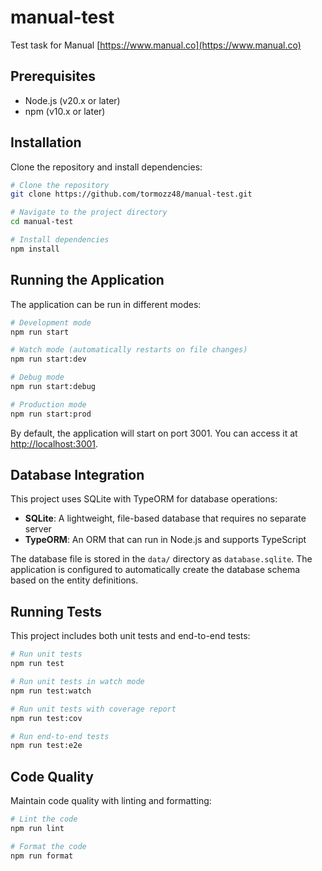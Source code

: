 # manual-test
Test task for Manual [https://www.manual.co](https://www.manual.co)

## Prerequisites

- Node.js (v20.x or later)
- npm (v10.x or later)

## Installation

Clone the repository and install dependencies:

```bash
# Clone the repository
git clone https://github.com/tormozz48/manual-test.git

# Navigate to the project directory
cd manual-test

# Install dependencies
npm install
```

## Running the Application

The application can be run in different modes:

```bash
# Development mode
npm run start

# Watch mode (automatically restarts on file changes)
npm run start:dev

# Debug mode
npm run start:debug

# Production mode
npm run start:prod
```

By default, the application will start on port 3001. You can access it at [http://localhost:3001](http://localhost:3001).

## Database Integration

This project uses SQLite with TypeORM for database operations:

- **SQLite**: A lightweight, file-based database that requires no separate server
- **TypeORM**: An ORM that can run in Node.js and supports TypeScript

The database file is stored in the `data/` directory as `database.sqlite`. The application is configured to automatically create the database schema based on the entity definitions.

## Running Tests

This project includes both unit tests and end-to-end tests:

```bash
# Run unit tests
npm run test

# Run unit tests in watch mode
npm run test:watch

# Run unit tests with coverage report
npm run test:cov

# Run end-to-end tests
npm run test:e2e
```

## Code Quality

Maintain code quality with linting and formatting:

```bash
# Lint the code
npm run lint

# Format the code
npm run format
